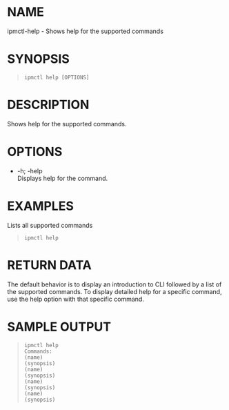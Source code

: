 # NAME

ipmctl-help - Shows help for the supported commands

# SYNOPSIS

> 
> 
>     ipmctl help [OPTIONS]

# DESCRIPTION

Shows help for the supported commands.

# OPTIONS

  - \-h; -help  
    Displays help for the command.

# EXAMPLES

Lists all supported commands

> 
> 
>     ipmctl help

# RETURN DATA

The default behavior is to display an introduction to CLI followed by a
list of the supported commands. To display detailed help for a specific
command, use the help option with that specific command.

# SAMPLE OUTPUT

> 
> 
>     ipmctl help
>     Commands:
>     (name)
>     (synopsis)
>     (name)
>     (synopsis)
>     (name)
>     (synopsis)
>     (name)
>     (synopsis)
